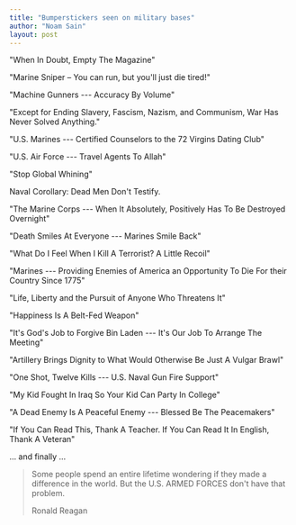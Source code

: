 ```yaml
---
title: "Bumperstickers seen on military bases"
author: "Noam Sain"
layout: post
---
```


"When In Doubt, Empty The Magazine"

"Marine Sniper – You can run, but you'll just die tired!"

"Machine Gunners --- Accuracy By Volume"

"Except for Ending Slavery, Fascism, Nazism, and Communism, War Has Never Solved Anything."

"U.S. Marines --- Certified Counselors to the 72 Virgins Dating Club"

"U.S. Air Force --- Travel Agents To Allah"

"Stop Global Whining"

Naval Corollary: Dead Men Don't Testify.

"The Marine Corps --- When It Absolutely, Positively Has To Be Destroyed Overnight"

"Death Smiles At Everyone --- Marines Smile Back"

"What Do I Feel When I Kill A Terrorist? A Little Recoil"

"Marines --- Providing Enemies of America an Opportunity To Die For their Country Since 1775"

"Life, Liberty and the Pursuit of Anyone Who Threatens It"

"Happiness Is A Belt-Fed Weapon"

"It's God's Job to Forgive Bin Laden --- It's Our Job To Arrange The Meeting"

"Artillery Brings Dignity to What Would Otherwise Be Just A Vulgar Brawl"

"One Shot, Twelve Kills --- U.S. Naval Gun Fire Support"

"My Kid Fought In Iraq So Your Kid Can Party In College"

"A Dead Enemy Is A Peaceful Enemy --- Blessed Be The Peacemakers"

"If You Can Read This, Thank A Teacher. If You Can Read It In English, Thank A Veteran"

… and finally …

> Some people spend an entire lifetime wondering if they made a difference in the world. But the U.S. ARMED FORCES don't have that problem.
>
> <footer>Ronald Reagan</footer>
